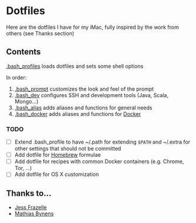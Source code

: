# Dotfiles
Here are the dotfiles I have for my iMac, fully inspired by the work from others (see Thanks section)

## Contents

[.bash_profiles](https://github.com/teraflopx/dotfiles/blob/master/.bash_profile) loads dotfiles and sets some shell options

In order: 
1. [.bash_prompt](https://github.com/teraflopx/dotfiles/blob/master/.bash_prompt) customizes the look and feel of the prompt
2. [.bash_dev](https://github.com/teraflopx/dotfiles/blob/master/.bash_dev) configures SSH and development tools (Java, Scala, Mongo...)
3. [.bash_alias](https://github.com/teraflopx/dotfiles/blob/master/.bash_alias) adds aliases and functions for general needs
4. [.bash_docker](https://github.com/teraflopx/dotfiles/blob/master/.bash_docker) adds aliases and functions for [Docker](https://www.docker.com/)

### TODO
* [ ] Extend .bash_profile to have ~/.path for extending `$PATH` and ~/.extra for other settings that should not be committed
* [ ] Add dotfile for [Homebrew](http://brew.sh/) formulae
* [ ] Add dotfile for recipes with common Docker containers (e.g. Chrome, Tor, ...)
* [ ] Add dotfile for OS X customization

## Thanks to…

* [Jess Frazelle](https://github.com/jfrazelle/dotfiles/)
* [Mathias Bynens](https://github.com/mathiasbynens/dotfiles/)
